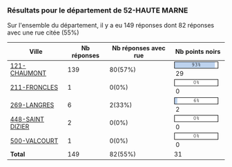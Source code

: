 ### Résultats pour le département de 52-HAUTE MARNE

Sur l'ensemble du département, il y a eu 149 réponses dont 82 réponses avec une rue citée (55%)

| Ville | Nb réponses | Nb réponses avec rue | Nb points noirs |
|-------------|-------------|----------------------|-----------------|
|<a href='121-CHAUMONT.md'>121-CHAUMONT</a>|139|80(57%)|<img src="../../img/bar_93.gif" />&nbsp;29|
|<a href='211-FRONCLES.md'>211-FRONCLES</a>|1|0(0%)|<img src="../../img/bar_0.gif" />&nbsp;0|
|<a href='269-LANGRES.md'>269-LANGRES</a>|6|2(33%)|<img src="../../img/bar_6.gif" />&nbsp;2|
|<a href='448-SAINT DIZIER.md'>448-SAINT DIZIER</a>|2|0(0%)|<img src="../../img/bar_0.gif" />&nbsp;0|
|<a href='500-VALCOURT.md'>500-VALCOURT</a>|1|0(0%)|<img src="../../img/bar_0.gif" />&nbsp;0|
| **Total** |149|82(55%)|31|
